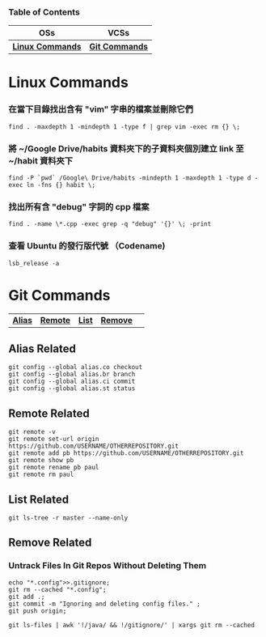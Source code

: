 ### Table of Contents
| OSs | VCSs |
| :---: | :---: |
| **[Linux Commands](#linux-commands)** | **[Git Commands](#git-commands)** |  

Linux Commands
==

### 在當下目錄找出含有 "vim" 字串的檔案並刪除它們  
```
find . -maxdepth 1 -mindepth 1 -type f | grep vim -exec rm {} \;
```

### 將 ~/Google Drive/habits 資料夾下的子資料夾個別建立 link 至 ~/habit 資料夾下  
```
find -P `pwd` /Google\ Drive/habits -mindepth 1 -maxdepth 1 -type d -exec ln -fns {} habit \;
```

### 找出所有含 "debug" 字詞的 cpp 檔案   
```
find . -name \*.cpp -exec grep -q "debug" '{}' \; -print
```

### 查看 Ubuntu 的發行版代號 （Codename)
```
lsb_release -a
```

Git Commands
==
| | | | | |
| :---: | :---: | :---: | :---: | :---: |
| **[Alias](#alias-related)** | **[Remote](#remote-related)** | **[List](#list-related)** | **[Remove](#remove-related)** | | 


Alias Related
--
```
git config --global alias.co checkout
git config --global alias.br branch
git config --global alias.ci commit
git config --global alias.st status
```

Remote Related
--
```
git remote -v
git remote set-url origin https://github.com/USERNAME/OTHERREPOSITORY.git
git remote add pb https://github.com/USERNAME/OTHERREPOSITORY.git
git remote show pb
git remote rename pb paul
git remote rm paul
```

List Related
--
```
git ls-tree -r master --name-only
```

Remove Related
--
### Untrack Files In Git Repos Without Deleting Them
```
echo "*.config">>.gitignore; 
git rm --cached "*.config"; 
git add .; 
git commit -m "Ignoring and deleting config files." ; 
git push origin;
```
```
git ls-files | awk '!/java/ && !/gitignore/' | xargs git rm --cached
```

